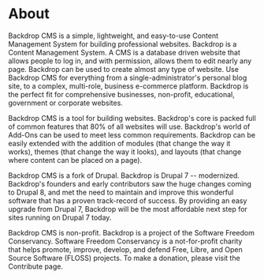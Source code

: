 # About

Backdrop CMS is a simple, lightweight, and easy-to-use Content Management System for building professional websites.
Backdrop is a Content Management System. A CMS is a database driven website that allows people to log in, and with permission, allows them to edit nearly any page. Backdrop can be used to create almost any type of website. Use Backdrop CMS for everything from a single-administrator's personal blog site, to a complex, multi-role, business e-commerce platform. Backdrop is the perfect fit for comprehensive businesses, non-profit, educational, government or corporate websites.

Backdrop CMS is a tool for building websites. Backdrop's core is packed full of common features that 80% of all websites will use. Backdrop's world of Add-Ons can be used to meet less common requirements. Backdrop can be easily extended with the addition of modules (that change the way it works), themes (that change the way it looks), and layouts (that change where content can be placed on a page).

Backdrop CMS is a fork of Drupal. Backdrop is Drupal 7 -- modernized. Backdrop's founders and early contributors saw the huge changes coming to Drupal 8, and met the need to maintain and improve this wonderful software that has a proven track-record of success. By providing an easy upgrade from Drupal 7, Backdrop will be the most affordable next step for sites running on Drupal 7 today.

Backdrop CMS is non-profit. Backdrop is a project of the Software Freedom Conservancy. Software Freedom Conservancy is a not-for-profit charity that helps promote, improve, develop, and defend Free, Libre, and Open Source Software (FLOSS) projects. To make a donation, please visit the Contribute page. 